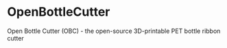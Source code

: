 # OpenBottleCutter
Open Bottle Cutter (OBC) - the open-source 3D-printable PET bottle ribbon cutter
